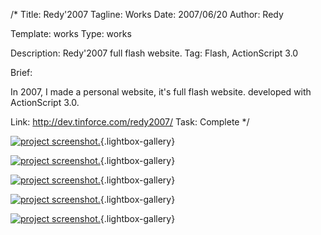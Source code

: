 /*
Title: Redy'2007
Tagline: Works
Date: 2007/06/20
Author: Redy

Template: works
Type: works

Description: Redy'2007 full flash website.
Tag: Flash, ActionScript 3.0

Brief: <p>In 2007, I made ​​a personal website, it's full flash website. developed with ActionScript 3.0.</p>
Link: http://dev.tinforce.com/redy2007/
Task: Complete
*/

[0]: %base_url%/content/works/redy2007.jpg  "Redy'2007"
[1]: %image_url%/works/redy2007/redy2007_1_s.jpg  "Redy'2007"
[2]: %image_url%/works/redy2007/redy2007_2_s.jpg  "Redy'2007"
[3]: %image_url%/works/redy2007/redy2007_3_s.jpg  "Redy'2007"
[4]: %image_url%/works/redy2007/redy2007_4_s.jpg  "Redy'2007"

[![project screenshot.][0]](%base_url%/content/works/redy2007.jpg "screenshot"){.lightbox-gallery}

[![project screenshot.][1]](%image_url%/works/redy2007/redy2007_1.jpg "screenshot"){.lightbox-gallery}

[![project screenshot.][2]](%image_url%/works/redy2007/redy2007_2.jpg "screenshot"){.lightbox-gallery}

[![project screenshot.][3]](%image_url%/works/redy2007/redy2007_3.jpg "screenshot"){.lightbox-gallery}

[![project screenshot.][4]](%image_url%/works/redy2007/redy2007_4.jpg "screenshot"){.lightbox-gallery}